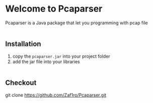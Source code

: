 # Welcome to Pcaparser
Pcaparser is a Java package that let you programming with pcap file
<br/><br/>

## Installation
1. copy the `pcaparser.jar` into your project folder
2. add the jar file into your libraries
<br/><br/>

## Checkout
git clone https://github.com/Zaf1ro/Pcaparser.git
